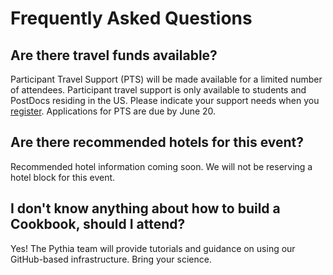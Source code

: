 # Frequently Asked Questions

## Are there travel funds available?

Participant Travel Support (PTS) will be made available for a limited number of attendees. Participant travel support is only available to students and PostDocs residing in the US. Please indicate your support needs when you [register](https://www.eventsquid.com/contestant-reg.cfm?event_id=27191). Applications for PTS are due by June 20. 

## Are there recommended hotels for this event?

Recommended hotel information coming soon. We will not be reserving a hotel block for this event.

## I don't know anything about how to build a Cookbook, should I attend?

Yes! The Pythia team will provide tutorials and guidance on using our GitHub-based infrastructure. Bring your science.
